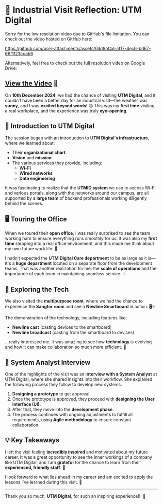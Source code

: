 # 🌟 Industrial Visit Reflection: UTM Digital

Sorry for the low resolution video due to GitHub's file limitation. You can check out the video hosted on GitHub here:

https://github.com/user-attachments/assets/0dd8af4d-af17-4ec6-bd67-66f1f23ccab6

Alternatively, feel free to check out the full resolution video on Google Drive:  
## [View the Video](https://drive.google.com/file/d/1pOgmmBUFc3bpXclwR78TnjQljSr9_zil/view?usp=sharing) 🎥

On **10th December 2024**, we had the chance of visiting **UTM Digital**, and it couldn’t have been a better day for an industrial visit—the weather was **sunny**, and I was **excited beyond words**! 😄 This was my **first time** visiting a real workplace, and the experience was truly **eye-opening**.

## 🏢 Introduction to UTM Digital

The session began with an introduction to **UTM Digital's infrastructure**, where we learned about:
- Their **organizational chart**
- **Vision** and **mission**
- The various services they provide, including:
  - **Wi-Fi**
  - **Wired networks**
  - **Data engineering**

It was fascinating to realize that the **UTMID system** we use to access Wi-Fi and various portals, along with the networks around our campus, are all supported by a **large team** of backend professionals working diligently behind the scenes.

## 🖥️ Touring the Office

When we toured their **open office**, I was really surprised to see the team working hard to ensure everything runs smoothly for us. It was also my **first time** stepping into a real office environment, and this made me think about my own future work life. 💼

I hadn't expected the **UTM Digital Care department** to be as large as it is—it's a **huge department** located on a separate floor from the development teams. That was another realization for me: the **scale of operations** and the importance of each team in maintaining seamless service. 💡

## 🎥 Exploring the Tech

We also visited the **multipurpose room**, where we had the chance to experience the **Sangfor room** and see a **Newline Smartboard** in action. 🖥️✨

The demonstration of the technology, including features like:
- **Newline cast** (casting devices to the smartboard)
- **Newline broadcast** (casting from the smartboard to devices)

...really impressed me. It was amazing to see how **technology** is evolving and how it can make collaboration so much more efficient. 🚀

## 📝 System Analyst Interview

One of the highlights of the visit was an **interview with a System Analyst** at UTM Digital, where she shared insights into their workflow. She explained the following process they follow to develop new systems:

1. **Designing a prototype** to get approval.
2. Once the prototype is approved, they proceed with **designing the User Interface (UI)**.
3. After that, they move into the **development phase**.
4. The process continues with ongoing adjustments to fulfill all requirements, using **Agile methodology** to ensure constant collaboration.

## 💡 Key Takeaways

I left the visit feeling **incredibly inspired** and motivated about my future career. It was a great opportunity to see the inner workings of a company like UTM Digital, and I am **grateful** for the chance to learn from their **experienced, friendly staff**. 🌟

I look forward to what lies ahead in my career and am excited to apply the lessons I’ve learned during this visit. 🚀

---

Thank you so much, **UTM Digital**, for such an inspiring experience!!! 🤩
